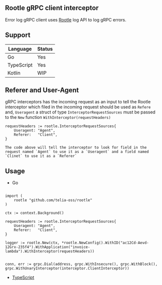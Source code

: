 ## Rootle gRPC client interceptor 

Error log gRPC client uses [Rootle](https://github.com/telia-oss/rootle#grpc-structure) log API to log gRPC errors.

## Support 

| Language      | Status |
| ------------- | ------------- |
| Go            |Yes |
| TypeScript    |Yes  |
| Kotlin        | WIP|

## Referer and User-Agent

gRPC interceptors has the incoming request as an input to tell the Rootle interceptor which filed in the incoming request should be used as `Refere` and, `Useragent` a struct of type `InterceptorRequestSources` must be passed to the `New` function `WithInterceptor(requestHeaders)` 

```
requestHeaders := rootle.InterceptorRequestSources{
    Useragent: "Agent",
    Referer:   "Client",
}

The code above will tell the interceptor to look for field in the request named `Agent` to use it as a `Useragent` and a field named `Clinet` to use it as a `Referer`
```

## Usage

- Go
```

import (
	rootle "github.com/telia-oss/rootle"
)

ctx := context.Background()

requestHeaders := rootle.InterceptorRequestSources{
    Useragent: "Agent",
    Referer:   "Client",
}

logger := rootle.New(ctx, *rootle.NewConfig().WithID("ac12Cd-Aevd-12Grx-235f4").WithApplication("invoice-lambda").WithInterceptor(requestHeaders))


conn, err := grpc.Dial(address, grpc.WithInsecure(), grpc.WithBlock(), grpc.WithUnaryInterceptor(interceptor.ClientInterceptor))

```

- [TypeScript](../typescript/interceptor/README.md)